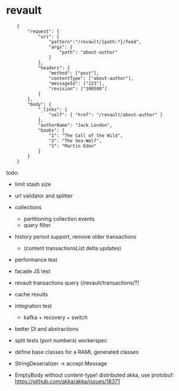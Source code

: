 # revault

```
    {
        "request": {
            "uri": {
                "pattern":"/revault/{path:*}/feed",
                "args": {
                    "path": "about-author"
                }
            },
            "headers": {
                "method": ["post"],
                "contentType": ["about-author"],
                "messageId": ["123"],
                "revision": ["100500"]
            }
        },
        "body": {
            "_links": {
                "self": { "href": "/revault/about-author" }
            },
            "authorName": "Jack London",
            "books": {
                "1": "The Call of the Wild",
                "2": "The Sea-Wolf",
                "3": "Martin Eden"
            }
        }
    }
```

todo:
  * limit stash size
  * url validator and splitter

  * collections
    + partitioning collection events
    + query filter
  * history period support, remove older transactions
    + (content transactionsList delta updates)
  * performance test
  * facade JS test
  * revault transactions query (/revault/transactions/?)
  * cache results
  * integration test
    + kafka + recovery + switch
  * better DI and abstractions
  * split tests (port numbers) workerspec
  * define base classes for a RAML generated classes
  * StringDeserializer -> accept Message
  * EmptyBody without content-type!
    distributed akka, use protobuf: https://github.com/akka/akka/issues/18371
